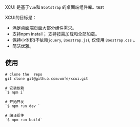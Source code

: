 XCUI 是基于`Vue`和 `Bootstrap` 的桌面端组件库。test

XCUI的目标是：

+ 满足桌面端页面大部分组件需求。
+ 支持npm install； 支持按需加载和全部加载。
+ 保持小体积(不依赖`jquery`, `Boostrap.js`), 仅使用 `Boostrap.css` 。
+ 简洁优雅。

## 使用

```
# clone the  repo
git clone git@github.com:wmfe/xcui.git

# 安装依赖
`$ npm i`

# 开始开发
`$ npm run dev `

# 编译组件
`$ npm run build`

```
